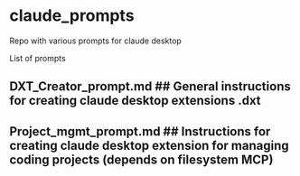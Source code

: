 # claude_prompts
Repo with various prompts for claude desktop

List of prompts

## DXT_Creator_prompt.md ##         General instructions for creating claude desktop extensions .dxt 

## Project_mgmt_prompt.md ##        Instructions for creating claude desktop extension for managing coding projects (depends on filesystem MCP)
